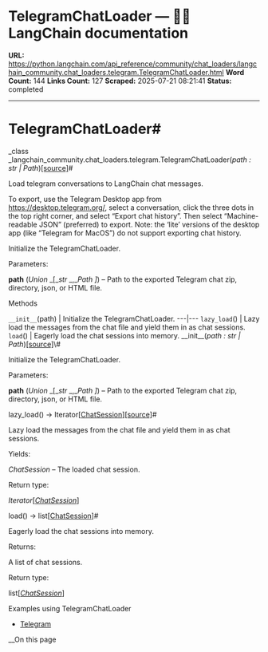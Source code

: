 # TelegramChatLoader — 🦜🔗 LangChain  documentation

**URL:** https://python.langchain.com/api_reference/community/chat_loaders/langchain_community.chat_loaders.telegram.TelegramChatLoader.html
**Word Count:** 144
**Links Count:** 127
**Scraped:** 2025-07-21 08:21:41
**Status:** completed

---

# TelegramChatLoader\#

_class _langchain\_community.chat\_loaders.telegram.TelegramChatLoader\(_path : str | Path_\)[\[source\]](https://python.langchain.com/api_reference/_modules/langchain_community/chat_loaders/telegram.html#TelegramChatLoader)\#     

Load telegram conversations to LangChain chat messages.

To export, use the Telegram Desktop app from <https://desktop.telegram.org/>, select a conversation, click the three dots in the top right corner, and select “Export chat history”. Then select “Machine-readable JSON” \(preferred\) to export. Note: the ‘lite’ versions of the desktop app \(like “Telegram for MacOS”\) do not support exporting chat history.

Initialize the TelegramChatLoader.

Parameters:     

**path** \(_Union_ _\[__str_ _,__Path_ _\]_\) – Path to the exported Telegram chat zip, directory, json, or HTML file.

Methods

`__init__`\(path\) | Initialize the TelegramChatLoader.   ---|---   `lazy_load`\(\) | Lazy load the messages from the chat file and yield them in as chat sessions.   `load`\(\) | Eagerly load the chat sessions into memory.      \_\_init\_\_\(_path : str | Path_\)[\[source\]](https://python.langchain.com/api_reference/_modules/langchain_community/chat_loaders/telegram.html#TelegramChatLoader.__init__)\#     

Initialize the TelegramChatLoader.

Parameters:     

**path** \(_Union_ _\[__str_ _,__Path_ _\]_\) – Path to the exported Telegram chat zip, directory, json, or HTML file.

lazy\_load\(\) → Iterator\[[ChatSession](https://python.langchain.com/api_reference/core/chat_sessions/langchain_core.chat_sessions.ChatSession.html#langchain_core.chat_sessions.ChatSession "langchain_core.chat_sessions.ChatSession")\][\[source\]](https://python.langchain.com/api_reference/_modules/langchain_community/chat_loaders/telegram.html#TelegramChatLoader.lazy_load)\#     

Lazy load the messages from the chat file and yield them in as chat sessions.

Yields:     

_ChatSession_ – The loaded chat session.

Return type:     

_Iterator_\[[_ChatSession_](https://python.langchain.com/api_reference/core/chat_sessions/langchain_core.chat_sessions.ChatSession.html#langchain_core.chat_sessions.ChatSession "langchain_core.chat_sessions.ChatSession")\]

load\(\) → list\[[ChatSession](https://python.langchain.com/api_reference/core/chat_sessions/langchain_core.chat_sessions.ChatSession.html#langchain_core.chat_sessions.ChatSession "langchain_core.chat_sessions.ChatSession")\]\#     

Eagerly load the chat sessions into memory.

Returns:     

A list of chat sessions.

Return type:     

list\[[_ChatSession_](https://python.langchain.com/api_reference/core/chat_sessions/langchain_core.chat_sessions.ChatSession.html#langchain_core.chat_sessions.ChatSession "langchain_core.chat_sessions.ChatSession")\]

Examples using TelegramChatLoader

  * [Telegram](https://python.langchain.com/docs/integrations/providers/telegram/)

__On this page